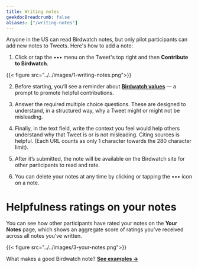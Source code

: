 ```yaml
---
title: Writing notes
geekdocBreadcrumb: false
aliases: ["/writing-notes"]
---
```


Anyone in the US can read Birdwatch notes, but only pilot participants can add new notes to Tweets. Here's how to add a note:

1. Click or tap the ••• menu on the Tweet's top right and then **Contribute to Birdwatch**.

{{< figure src="../../images/1-writing-notes.png">}}

2. Before starting, you’ll see a reminder about [**Birdwatch values**](../../values) — a prompt to promote helpful contributions.

3. Answer the required multiple choice questions. These are designed to understand, in a structured way, why a Tweet might or might not be misleading.

4. Finally, in the text field, write the context you feel would help others understand why that Tweet is or is not misleading. Citing sources is helpful. (Each URL counts as only 1 character towards the 280 character limit).

5. After it’s submitted, the note will be available on the Birdwatch site for other participants to read and rate.

6. You can delete your notes at any time by clicking or tapping the ••• icon on a note.

# Helpfulness ratings on your notes

You can see how other participants have rated your notes on the **Your Notes** page, which shows an aggregate score of ratings you've received across all notes you’ve written.

{{< figure src="../../images/3-your-notes.png">}}

What makes a good Birdwatch note? [**See examples →**](../../examples)
